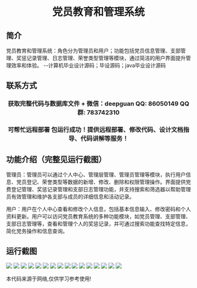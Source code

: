 <p><h1 align="center">党员教育和管理系统</h1></p>

## 简介
党员教育和管理系统：角色分为管理员和用户；功能包括党员信息管理、支部管理、奖惩记录管理、日志管理、荣誉类型管理等模块，通过简洁的用户界面提升管理效率和体验。    --计算机毕业设计源码；毕设源码；java毕业设计源码


## 联系方式
<p><h3 align="center">获取完整代码与数据库文件 + 微信：deepguan QQ: 86050149 QQ群: 783742310</h3></p>
<p><h3 align="center">可帮忙远程部署 包运行成功！提供远程部署、修改代码、设计文档指导、代码讲解等服务！</h3></p>

## 功能介绍（完整见运行截图）
管理员：管理员可以通过个人中心、管理层管理、管理员管理等模块，执行用户信息、党员登记、荣誉类型等数据的新增、修改、删除和权限管理操作。界面提供党费登记管理、奖惩记录管理和支部日志管理功能，并支持搜索和筛选器以帮助管理员有效管理和维护各支部与成员的详细信息和活动记录。

用户：用户在个人中心查看和修改个人信息，包括基本信息输入、修改密码和个人资料更新。用户可以访问党员教育系统的多种功能模块，如党员管理、支部管理、支部日志管理等，查看和管理个人的奖惩记录，并可通过搜索功能查找特定信息，简化党务操作和信息查询。


## 运行截图
![](img/001.jpg)
![](img/002.jpg)
![](img/003.jpg)
![](img/004.jpg)
![](img/005.jpg)
![](img/006.jpg)
![](img/007.jpg)
![](img/008.jpg)
![](img/009.jpg)
![](img/010.jpg)
![](img/011.jpg)
![](img/012.jpg)
![](img/013.jpg)
![](img/014.jpg)
![](img/015.jpg)
![](img/016.jpg)

<p>本代码来源于网络,仅供学习参考使用!</p>
